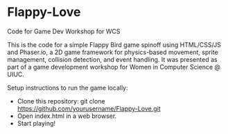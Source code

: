 # Flappy-Love
Code for Game Dev Workshop for WCS

This is the code for a simple Flappy Bird game spinoff using HTML/CSS/JS and Phaser.io, a 2D game framework for physics-based movement, sprite management, collision detection, and event handling. It was presented as part of a game development workshop for Women in Computer Science @ UIUC.

Setup instructions to run the game locally:

- Clone this repository:
  git clone https://github.com/yourusername/Flappy-Love.git
- Open index.html in a web browser.
- Start playing!
